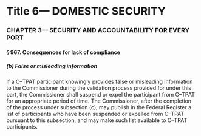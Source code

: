 
# Title 6— DOMESTIC SECURITY
### CHAPTER 3— SECURITY AND ACCOUNTABILITY FOR EVERY PORT
#### § 967. Consequences for lack of compliance
##### (b) False or misleading information

If a C–TPAT participant knowingly provides false or misleading information to the Commissioner during the validation process provided for under this part, the Commissioner shall suspend or expel the participant from C–TPAT for an appropriate period of time. The Commissioner, after the completion of the process under subsection (c), may publish in the Federal Register a list of participants who have been suspended or expelled from C–TPAT pursuant to this subsection, and may make such list available to C–TPAT participants.
